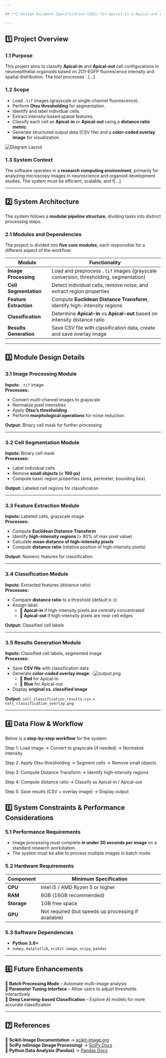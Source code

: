 ```yaml
---

## **📜 Design Document Specification (DDS) for Apical-in & Apical-out Classification Project**  

---
```


## **1️⃣ Project Overview**  
### **1.1 Purpose**  
This project aims to classify **Apical-in** and **Apical-out** cell configurations in neuroepithelial organoids based on ZO1-EGFP fluorescence intensity and spatial distribution. The tool processes `.[...]

### **1.2 Scope**  
- Load `.tif` images (grayscale or single-channel fluorescence).  
- Perform **Otsu thresholding** for segmentation.  
- Identify and label individual cells.  
- Extract intensity-based spatial features.  
- Classify each cell as **Apical-in** or **Apical-out** using a **distance ratio metric**.  
- Generate structured output data (CSV file) and a **color-coded overlay image** for visualization.

![Diagram Layout](image/Diagram%20Layout.png)
### **1.3 System Context**  
The software operates in a **research computing environment**, primarily for analyzing microscopy images in neuroscience and organoid development studies. The system must be efficient, scalable, and f[...]

---

## **2️⃣ System Architecture**  
The system follows a **modular pipeline structure**, dividing tasks into distinct processing steps.

### **2.1 Modules and Dependencies**
The project is divided into **five core modules**, each responsible for a different aspect of the workflow:

| **Module**              | **Functionality** |
|-------------------------|-----------------------------------------------------------|
| **Image Processing**    | Load and preprocess `.tif` images (grayscale conversion, thresholding, segmentation) |
| **Cell Segmentation**   | Detect individual cells, remove noise, and extract region properties |
| **Feature Extraction**  | Compute **Euclidean Distance Transform**, identify high-intensity regions |
| **Classification**      | Determine **Apical-in** vs **Apical-out** based on intensity distance ratio |
| **Results Generation**  | Save CSV file with classification data, create and save overlay image |

---

## **3️⃣ Module Design Details**  

### **3.1 Image Processing Module**  
**Inputs:** `.tif` image  
**Processes:**  
- Convert multi-channel images to grayscale  
- Normalize pixel intensities  
- Apply **Otsu’s thresholding**  
- Perform **morphological operations** for noise reduction  

**Output:** Binary cell mask for further processing  

---

### **3.2 Cell Segmentation Module**  
**Inputs:** Binary cell mask  
**Processes:**  
- Label individual cells  
- Remove **small objects (< 100 px)**  
- Compute basic region properties (area, perimeter, bounding box)  

**Output:** Labeled cell regions for classification  

---

### **3.3 Feature Extraction Module**  
**Inputs:** Labeled cells, grayscale image  
**Processes:**  
- Compute **Euclidean Distance Transform**  
- Identify **high-intensity regions** (> 80% of max pixel value)  
- Calculate **mean distance of high-intensity pixels**  
- Compute **distance ratio** (relative position of high-intensity pixels)  

**Output:** Numeric features for classification  

---

### **3.4 Classification Module**  
**Inputs:** Extracted features (distance ratio)  
**Processes:**  
- Compare **distance ratio** to a threshold (default `0.5`)  
- Assign label:  
  - 🔴 **Apical-in** if high-intensity pixels are centrally concentrated  
  - 🔵 **Apical-out** if high-intensity pixels are near cell edges  

**Output:** Classified cell labels  

---

### **3.5 Results Generation Module**  
**Inputs:** Classified cell labels, segmented image  
**Processes:**  
- Save **CSV file** with classification data  
- Generate **color-coded overlay image**:
-![output.png](image/output.png)
  - 🔴 **Red** for Apical-in  
  - 🔵 **Blue** for Apical-out  
- Display **original vs. classified image**  

**Output:** `cell_classification_results.csv` + `cell_classification_overlay.png`  

---

## **4️⃣ Data Flow & Workflow**  
Below is a **step-by-step workflow** for the system:

Step 1: Load image → Convert to grayscale (if needed) → Normalize intensity

Step 2: Apply Otsu thresholding → Segment cells → Remove small objects

Step 3: Compute Distance Transform → Identify high-intensity regions

Step 4: Compute distance ratio → Classify as Apical-in / Apical-out

Step 5: Save results (CSV + overlay image) → Display output

## **5️⃣ System Constraints & Performance Considerations**  
### **5.1 Performance Requirements**  
- Image processing must complete **in under 30 seconds per image** on a standard research workstation.  
- The system must be able to process multiple images in batch mode.  

### **5.2 Hardware Requirements**  
| Component       | Minimum Specification |
|----------------|----------------------|
| **CPU**        | Intel i5 / AMD Ryzen 5 or higher |
| **RAM**        | 8GB (16GB recommended) |
| **Storage**    | 1GB free space |
| **GPU**        | Not required (but speeds up processing if available) |

### **5.3 Software Dependencies**  
- **Python 3.8+**  
- `numpy`, `matplotlib`, `scikit-image`, `scipy`, `pandas`  

---

## **6️⃣ Future Enhancements**  
🔹 **Batch Processing Mode** – Automate multi-image analysis  
🔹 **Parameter Tuning Interface** – Allow users to adjust thresholds interactively  
🔹 **Deep Learning-based Classification** – Explore AI models for more accurate classification  

---

## **7️⃣ References**  
📌 **Scikit-Image Documentation** → [scikit-image.org](https://scikit-image.org/)  
📌 **SciPy ndimage (Image Processing)** → [SciPy Docs](https://docs.scipy.org/doc/scipy/reference/ndimage.html)  
📌 **Python Data Analysis (Pandas)** → [Pandas Docs](https://pandas.pydata.org/)  
